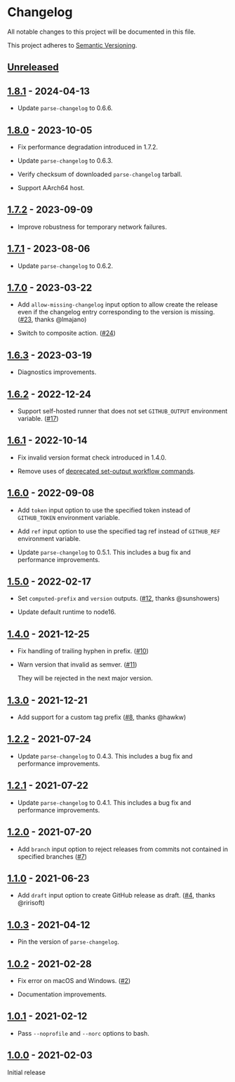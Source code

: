 # Changelog

All notable changes to this project will be documented in this file.

This project adheres to [Semantic Versioning](https://semver.org).

<!--
Note: In this file, do not use the hard wrap in the middle of a sentence for compatibility with GitHub comment style markdown rendering.
-->

## [Unreleased]

## [1.8.1] - 2024-04-13

- Update `parse-changelog` to 0.6.6.

## [1.8.0] - 2023-10-05

- Fix performance degradation introduced in 1.7.2.

- Update `parse-changelog` to 0.6.3.

- Verify checksum of downloaded `parse-changelog` tarball.

- Support AArch64 host.

## [1.7.2] - 2023-09-09

- Improve robustness for temporary network failures.

## [1.7.1] - 2023-08-06

- Update `parse-changelog` to 0.6.2.

## [1.7.0] - 2023-03-22

- Add `allow-missing-changelog` input option to allow create the release even if the changelog entry corresponding to the version is missing. ([#23](https://github.com/taiki-e/create-gh-release-action/pull/23), thanks @lmajano)

- Switch to composite action. ([#24](https://github.com/taiki-e/create-gh-release-action/pull/24))

## [1.6.3] - 2023-03-19

- Diagnostics improvements.

## [1.6.2] - 2022-12-24

- Support self-hosted runner that does not set `GITHUB_OUTPUT` environment variable. ([#17](https://github.com/taiki-e/create-gh-release-action/pull/17))

## [1.6.1] - 2022-10-14

- Fix invalid version format check introduced in 1.4.0.

- Remove uses of [deprecated set-output workflow commands](https://github.blog/changelog/2022-10-11-github-actions-deprecating-save-state-and-set-output-commands).

## [1.6.0] - 2022-09-08

- Add `token` input option to use the specified token instead of `GITHUB_TOKEN` environment variable.

- Add `ref` input option to use the specified tag ref instead of `GITHUB_REF` environment variable.

- Update `parse-changelog` to 0.5.1. This includes a bug fix and performance improvements.

## [1.5.0] - 2022-02-17

- Set `computed-prefix` and `version` outputs. ([#12](https://github.com/taiki-e/create-gh-release-action/pull/12), thanks @sunshowers)

- Update default runtime to node16.

## [1.4.0] - 2021-12-25

- Fix handling of trailing hyphen in prefix. ([#10](https://github.com/taiki-e/create-gh-release-action/pull/10))

- Warn version that invalid as semver. ([#11](https://github.com/taiki-e/create-gh-release-action/pull/11))

  They will be rejected in the next major version.

## [1.3.0] - 2021-12-21

- Add support for a custom tag prefix ([#8](https://github.com/taiki-e/create-gh-release-action/pull/8), thanks @hawkw)

## [1.2.2] - 2021-07-24

- Update `parse-changelog` to 0.4.3. This includes a bug fix and performance improvements.

## [1.2.1] - 2021-07-22

- Update `parse-changelog` to 0.4.1. This includes a bug fix and performance improvements.

## [1.2.0] - 2021-07-20

- Add `branch` input option to reject releases from commits not contained in specified branches ([#7](https://github.com/taiki-e/create-gh-release-action/pull/7))

## [1.1.0] - 2021-06-23

- Add `draft` input option to create GitHub release as draft. ([#4](https://github.com/taiki-e/create-gh-release-action/pull/4), thanks @ririsoft)

## [1.0.3] - 2021-04-12

- Pin the version of `parse-changelog`.

## [1.0.2] - 2021-02-28

- Fix error on macOS and Windows. ([#2](https://github.com/taiki-e/create-gh-release-action/pull/2))

- Documentation improvements.

## [1.0.1] - 2021-02-12

- Pass `--noprofile` and `--norc` options to bash.

## [1.0.0] - 2021-02-03

Initial release

[Unreleased]: https://github.com/taiki-e/create-gh-release-action/compare/v1.8.1...HEAD
[1.8.1]: https://github.com/taiki-e/create-gh-release-action/compare/v1.8.0...v1.8.1
[1.8.0]: https://github.com/taiki-e/create-gh-release-action/compare/v1.7.2...v1.8.0
[1.7.2]: https://github.com/taiki-e/create-gh-release-action/compare/v1.7.1...v1.7.2
[1.7.1]: https://github.com/taiki-e/create-gh-release-action/compare/v1.7.0...v1.7.1
[1.7.0]: https://github.com/taiki-e/create-gh-release-action/compare/v1.6.3...v1.7.0
[1.6.3]: https://github.com/taiki-e/create-gh-release-action/compare/v1.6.2...v1.6.3
[1.6.2]: https://github.com/taiki-e/create-gh-release-action/compare/v1.6.1...v1.6.2
[1.6.1]: https://github.com/taiki-e/create-gh-release-action/compare/v1.6.0...v1.6.1
[1.6.0]: https://github.com/taiki-e/create-gh-release-action/compare/v1.5.0...v1.6.0
[1.5.0]: https://github.com/taiki-e/create-gh-release-action/compare/v1.4.0...v1.5.0
[1.4.0]: https://github.com/taiki-e/create-gh-release-action/compare/v1.3.0...v1.4.0
[1.3.0]: https://github.com/taiki-e/create-gh-release-action/compare/v1.2.2...v1.3.0
[1.2.2]: https://github.com/taiki-e/create-gh-release-action/compare/v1.2.1...v1.2.2
[1.2.1]: https://github.com/taiki-e/create-gh-release-action/compare/v1.2.0...v1.2.1
[1.2.0]: https://github.com/taiki-e/create-gh-release-action/compare/v1.1.0...v1.2.0
[1.1.0]: https://github.com/taiki-e/create-gh-release-action/compare/v1.0.3...v1.1.0
[1.0.3]: https://github.com/taiki-e/create-gh-release-action/compare/v1.0.2...v1.0.3
[1.0.2]: https://github.com/taiki-e/create-gh-release-action/compare/v1.0.1...v1.0.2
[1.0.1]: https://github.com/taiki-e/create-gh-release-action/compare/v1.0.0...v1.0.1
[1.0.0]: https://github.com/taiki-e/create-gh-release-action/releases/tag/v1.0.0
